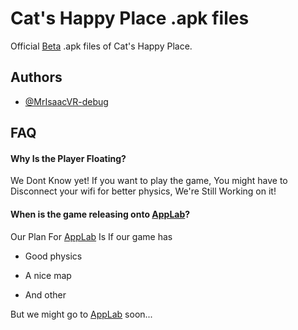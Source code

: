 
# Cat's Happy Place .apk files

Official [Beta](https://en.wikipedia.org/wiki/Beta) .apk files of Cat's Happy Place.
## Authors

- [@MrIsaacVR-debug](https://github.com/MrIsaacVR-debug)


## FAQ

#### Why Is the Player Floating?

We Dont Know yet! If you want to play the game, You might have to Disconnect your wifi for better physics, We're Still Working on it!

#### When is the game releasing onto [AppLab](https://developers.meta.com/horizon/blog/introducing-app-lab-a-new-way-to-distribute-oculus-quest-apps/)?

Our Plan For [AppLab](https://developers.meta.com/horizon/blog/introducing-app-lab-a-new-way-to-distribute-oculus-quest-apps/) Is If our game has 

- Good physics

- A nice map

- And other

But we might go to [AppLab](https://developers.meta.com/horizon/blog/introducing-app-lab-a-new-way-to-distribute-oculus-quest-apps/) soon...

